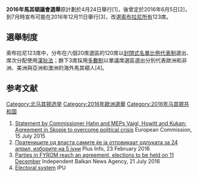 **2016年馬其頓議會選舉**原計劃於4月24日舉行\[1\]，後曾定於2016年6月5日\[2\]，到7月時宣布可能在2016年12月11日舉行\[3\]，改選[索布拉尼所有](https://zh.wikipedia.org/wiki/马其顿议会 "wikilink")123席。

## 選舉制度

索布拉尼123席中，分布在六個20席選區的120席以[封閉式名單](../Page/封閉式名單.md "wikilink")[比例代表制](../Page/比例代表制.md "wikilink")選出、席次分配使用[漢狄法](../Page/漢狄法.md "wikilink")；餘下3席採用[多數制](../Page/多數制.md "wikilink")以單議席選區選出分別代表歐洲和非洲、美洲與亞洲和澳洲的海外馬其頓人\[4\]。

## 参考文献

[Category:北马其顿选举](https://zh.wikipedia.org/wiki/Category:北马其顿选举 "wikilink") [Category:2016年歐洲選舉](https://zh.wikipedia.org/wiki/Category:2016年歐洲選舉 "wikilink") [Category:2016年马其顿共和国](https://zh.wikipedia.org/wiki/Category:2016年马其顿共和国 "wikilink")

1.  [Statement by Commissioner Hahn and MEPs Vajgl, Howitt and Kukan: Agreement in Skopje to overcome political crisis](http://europa.eu/rapid/press-release_STATEMENT-15-5372_en.htm) European Commission, 15 July 2015
2.  [Пратениците од власта самите ќе ја отповикаат одлуката за 24 април, изборите на 5 јуни](http://plusinfo.mk/vest/59131/pratenicite-od-vlasta-samite-kje-ja-otpovikaat-odlukata-za-24-april-izborite-na-5-juni) Plus Info, 23 February 2016
3.  [Parties in FYROM reach an agreement, elections to be held on 11 December](http://www.balkaneu.com/parties-fyrom-reach-agreement-elections-held-11-december/) Independent Balkan News Agency, 21 July 2016
4.  [Electoral system](http://www.ipu.org/parline-e/reports/2313_B.htm) IPU